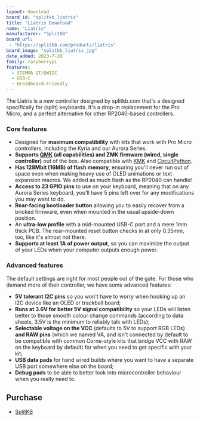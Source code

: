 ```yaml
---
layout: download
board_id: "splitkb_liatris"
title: "Liatris Download"
name: "Liatris"
manufacturer: "SplitKB"
board_url:
 - "https://splitkb.com/products/liatris"
board_image: "splitkb_liatris.jpg"
date_added: 2023-7-28
family: raspberrypi
features:
  - STEMMA QT/QWIIC
  - USB-C
  - Breadboard-Friendly
---
```


The Liatris is a new controller designed by splitkb.com that's a designed specifically for (split) keyboards. It's a drop-in replacement for the Pro Micro, and a perfect alternative for other RP2040-based controllers.

### Core features

- Designed for **maximum compatibility** with kits that work with Pro Micro controllers, including the Kyria and our Aurora Series.
- **Supports [QMK](https://docs.qmk.fm/#/platformdev_rp2040) (all capabilities) and ZMK firmware (wired, single controller)** out of the box. Also compatible with [KMK](https://github.com/KMKfw/kmk_firmware) and [CircuitPython](https://circuitpython.org/).
- **Has 128Mbit (16MB) of flash memory**, ensuring you'll never run out of space even when making heavy use of OLED animations or text expansion macros. We added as much flash as the RP2040 can handle!
- **Access to 23 GPIO pins** to use on your keyboard, meaning that on any Aurora Series keyboard, you'll have 5 pins left over for any modifications you may want to do.
- **Rear-facing bootloader button** allowing you to easily recover from a bricked firmware, even when mounted in the usual upside-down position.
- An **ultra-low profile** with a mid-mounted USB-C port and a mere 1mm thick PCB. The rear-mounted reset button checks in at only 0.35mm, too, like it's almost not there.
- **Supports at least 1A of power output**, so you can maximize the output of your LEDs when your computer outputs enough power.

### Advanced features

The default settings are right for most people out of the gate. For those who demand more of their controller, we have some advanced features:

- **5V tolerant I2C pins** so you won't have to worry when hooking up an I2C device like an OLED or trackball board;
- **Runs at 3.6V for better 5V signal compatibility** so your LEDs will listen better to those smooth colour change commands (according to data sheets, 3.5V is the minimum to reliably talk with LEDs);
- **Selectable voltage on the VCC** (defaults to 5V to support RGB LEDs) **and RAW pins** (which we named VA, and isn't connected by default to be compatible with common Corne-style kits that bridge VCC with RAW on the keyboard by default) for when you need to get specific with your kit;
- **USB data pads** for hand wired builds where you want to have a separate USB port somewhere else on the board;
- **Debug pads** to be able to better look into microcontroller behaviour when you really need to.

## Purchase

* [SplitKB](https://splitkb.com/products/liatris)
